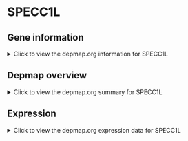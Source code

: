 <h1>SPECC1L</h1>

<h2>Gene information</h2>
<details>
  <summary>Click to view the depmap.org information for SPECC1L</summary>
  <p><a href="https://depmap.org/portal/gene/SPECC1L?tab=about" target="_BLANK">Open page in a new tab...</a></p>
  <iframe src="https://depmap.org/portal/gene/SPECC1L?tab=about" style="border:none;width:100%;height:800px"></iframe>
</details>

<h2>Depmap overview</h2>
<details>
  <summary>Click to view the depmap.org summary for SPECC1L</summary>
  <p><a href="https://depmap.org/portal/gene/SPECC1L?tab=overview" target="_BLANK">Open page in a new tab...</a></p>
  <iframe src="https://depmap.org/portal/gene/SPECC1L?tab=overview" style="border:none;width:100%;height:800px"></iframe>
</details>

<h2>Expression</h2>
<details>
  <summary>Click to view the depmap.org expression data for SPECC1L</summary>
  <p><a href="https://depmap.org/portal/gene/SPECC1L?tab=characterization" target="_BLANK">Open page in a new tab...</a></p>
  <iframe src="https://depmap.org/portal/gene/SPECC1L?tab=characterization" style="border:none;width:100%;height:800px"></iframe>
</details>


<!--
<h2>Reactome Pathway diagram</h2>
<details>
  <summary>Click to view the Reactome pathway for SPECC1L</summary>
  <p><a href="PURL" target="_BLANK">Open page in a new tab...</a></p>
  PNAME
</details>
-->


